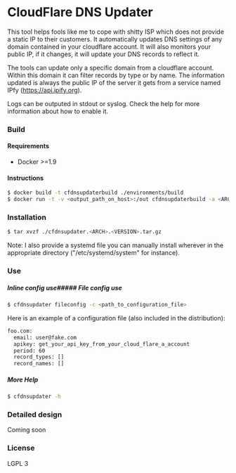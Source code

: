 # CloudFlare DNS Updater

This tool helps fools like me to cope with shitty ISP which does not provide a static IP to their customers.
It automatically updates DNS settings of any domain contained in your cloudflare account.
It will also monitors your public IP, if it changes, it will update your DNS records to reflect it.

The tools can update only a specific domain from a cloudflare account. Within this domain it can filter records
by type or by name. The information updated is always the public IP of the server it gets from a service named IPfy (https://api.ipify.org).

Logs can be outputed in stdout or syslog. Check the help for more information about how to enable it.

### Build
#### Requirements
- Docker >=1.9

#### Instructions
```sh
$ docker build -t cfdnsupdaterbuild ./environments/build
$ docker run -t -v <output_path_on_host>:/out cfdnsupdaterbuild -a <ARCH> [-b <BRANCH or TAG>]
```

### Installation
```sh
$ tar xvzf ./cfdnsupdater.<ARCH>.<VERSION>.tar.gz
```
Note: I also provide a systemd file you can manually install wherever in the appropriate directory ("/etc/systemd/system" for instance).

### Use
##### Inline config use##### File config use
```sh
$ cfdnsupdater fileconfig -c <path_to_configuration_file>
```
Here is an example of a configuration file (also included in the distribution):
```sh
foo.com:
  email: user@fake.com
  apikey: get_your_api_key_from_your_cloud_flare_a_account
  period: 60
  record_types: []
  record_names: []
```
##### More Help
```sh
$ cfdnsupdater -h
```

### Detailed design
Coming soon

### License
LGPL 3